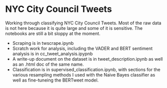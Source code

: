 # NYC City Council Tweets

Working through classifying NYC City Council Tweets. Most of the raw data is not here because it is quite large and some of it is sensitive. The notebooks are still a bit sloppy at the moment. 

- Scraping is in twscrape.ipynb
- Scratch work for analysis, including the VADER and BERT sentiment analysis is in cc_tweet_analysis.ipypnb
- A write-up document on the dataset is in tweet_description.ipynb as well as an .html doc of the same name.
- Classification is in supervised_classification.ipynb, with sections for the various resampling methods I used with the Naive Bayes classifier as well as fine-tuneing the BERTweet model. 
